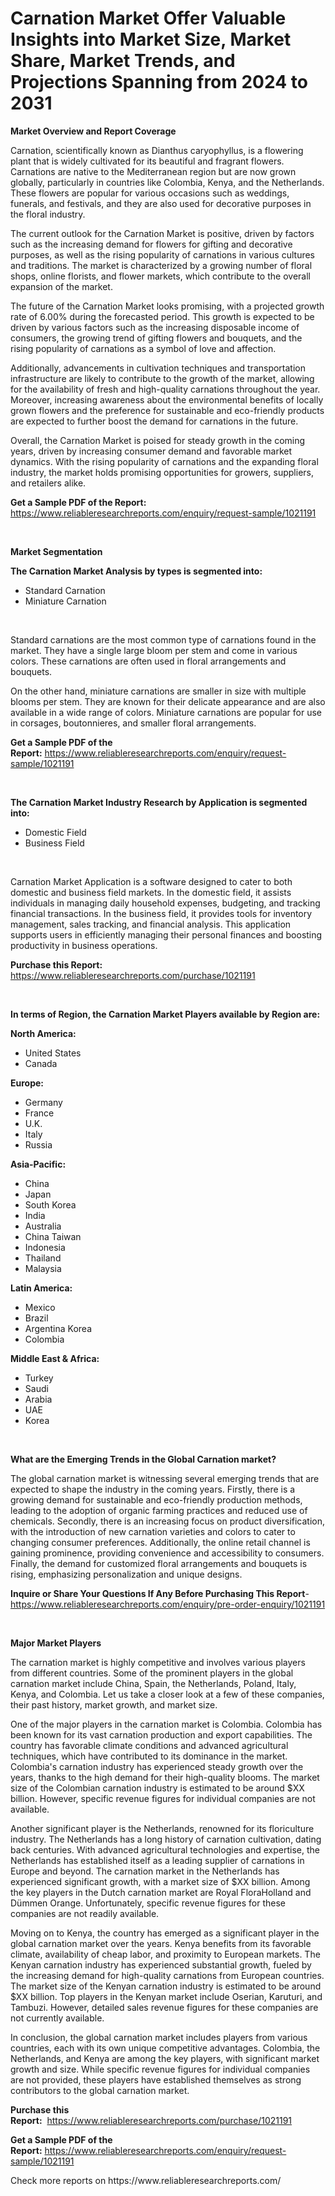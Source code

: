 <p><h1>Carnation Market Offer Valuable Insights into Market Size, Market Share, Market Trends, and Projections Spanning from 2024 to 2031</h1></p><p><strong>Market Overview and Report Coverage</strong></p>
<p><p>Carnation, scientifically known as Dianthus caryophyllus, is a flowering plant that is widely cultivated for its beautiful and fragrant flowers. Carnations are native to the Mediterranean region but are now grown globally, particularly in countries like Colombia, Kenya, and the Netherlands. These flowers are popular for various occasions such as weddings, funerals, and festivals, and they are also used for decorative purposes in the floral industry.</p><p>The current outlook for the Carnation Market is positive, driven by factors such as the increasing demand for flowers for gifting and decorative purposes, as well as the rising popularity of carnations in various cultures and traditions. The market is characterized by a growing number of floral shops, online florists, and flower markets, which contribute to the overall expansion of the market.</p><p>The future of the Carnation Market looks promising, with a projected growth rate of 6.00% during the forecasted period. This growth is expected to be driven by various factors such as the increasing disposable income of consumers, the growing trend of gifting flowers and bouquets, and the rising popularity of carnations as a symbol of love and affection.</p><p>Additionally, advancements in cultivation techniques and transportation infrastructure are likely to contribute to the growth of the market, allowing for the availability of fresh and high-quality carnations throughout the year. Moreover, increasing awareness about the environmental benefits of locally grown flowers and the preference for sustainable and eco-friendly products are expected to further boost the demand for carnations in the future.</p><p>Overall, the Carnation Market is poised for steady growth in the coming years, driven by increasing consumer demand and favorable market dynamics. With the rising popularity of carnations and the expanding floral industry, the market holds promising opportunities for growers, suppliers, and retailers alike.</p></p>
<p><strong>Get a Sample PDF of the Report:</strong> <a href="https://www.reliableresearchreports.com/enquiry/request-sample/1021191">https://www.reliableresearchreports.com/enquiry/request-sample/1021191</a></p>
<p>&nbsp;</p>
<p><strong>Market Segmentation</strong></p>
<p><strong>The Carnation Market Analysis by types is segmented into:</strong></p>
<p><ul><li>Standard Carnation</li><li>Miniature Carnation</li></ul></p>
<p>&nbsp;</p>
<p><p>Standard carnations are the most common type of carnations found in the market. They have a single large bloom per stem and come in various colors. These carnations are often used in floral arrangements and bouquets. </p><p>On the other hand, miniature carnations are smaller in size with multiple blooms per stem. They are known for their delicate appearance and are also available in a wide range of colors. Miniature carnations are popular for use in corsages, boutonnieres, and smaller floral arrangements.</p></p>
<p><strong>Get a Sample PDF of the Report:</strong>&nbsp;<a href="https://www.reliableresearchreports.com/enquiry/request-sample/1021191">https://www.reliableresearchreports.com/enquiry/request-sample/1021191</a></p>
<p>&nbsp;</p>
<p><strong>The Carnation Market Industry Research by Application is segmented into:</strong></p>
<p><ul><li>Domestic Field</li><li>Business Field</li></ul></p>
<p>&nbsp;</p>
<p><p>Carnation Market Application is a software designed to cater to both domestic and business field markets. In the domestic field, it assists individuals in managing daily household expenses, budgeting, and tracking financial transactions. In the business field, it provides tools for inventory management, sales tracking, and financial analysis. This application supports users in efficiently managing their personal finances and boosting productivity in business operations.</p></p>
<p><strong>Purchase this Report:</strong>&nbsp; <a href="https://www.reliableresearchreports.com/purchase/1021191">https://www.reliableresearchreports.com/purchase/1021191</a></p>
<p>&nbsp;</p>
<p><strong>In terms of Region, the Carnation Market Players available by Region are:</strong></p>
<p>
    <p> <strong> North America: </strong>
        <ul>
            <li>United States</li>
            <li>Canada</li>
        </ul>
        </p> 
    <p> <strong> Europe: </strong>
        <ul>
            <li>Germany</li>
            <li>France</li>
            <li>U.K.</li>
            <li>Italy</li>
            <li>Russia</li>
        </ul>
        </p> 
    <p> <strong> Asia-Pacific: </strong>
        <ul>
            <li>China</li>
            <li>Japan</li>
            <li>South Korea</li>
            <li>India</li>
            <li>Australia</li>
            <li>China Taiwan</li>
            <li>Indonesia</li>
            <li>Thailand</li>
            <li>Malaysia</li>
        </ul>
        </p> 
    <p> <strong> Latin America: </strong>
        <ul>
            <li>Mexico</li>
            <li>Brazil</li>
            <li>Argentina Korea</li>
            <li>Colombia</li>
        </ul>
        </p> 
    <p> <strong> Middle East & Africa: </strong>
        <ul>
            <li>Turkey</li>
            <li>Saudi</li>
            <li>Arabia</li>
            <li>UAE</li>
            <li>Korea</li>
        </ul>
    </p>
    </p>
<p>&nbsp;</p>
<p><strong>What are the Emerging Trends in the Global Carnation market?</strong></p>
<p><p>The global carnation market is witnessing several emerging trends that are expected to shape the industry in the coming years. Firstly, there is a growing demand for sustainable and eco-friendly production methods, leading to the adoption of organic farming practices and reduced use of chemicals. Secondly, there is an increasing focus on product diversification, with the introduction of new carnation varieties and colors to cater to changing consumer preferences. Additionally, the online retail channel is gaining prominence, providing convenience and accessibility to consumers. Finally, the demand for customized floral arrangements and bouquets is rising, emphasizing personalization and unique designs.</p></p>
<p><strong>Inquire or Share Your Questions If Any Before Purchasing This Report</strong>- <a href="https://www.reliableresearchreports.com/enquiry/pre-order-enquiry/1021191">https://www.reliableresearchreports.com/enquiry/pre-order-enquiry/1021191</a></p>
<p>&nbsp;</p>
<p><strong>Major Market Players</strong></p>
<p><p>The carnation market is highly competitive and involves various players from different countries. Some of the prominent players in the global carnation market include China, Spain, the Netherlands, Poland, Italy, Kenya, and Colombia. Let us take a closer look at a few of these companies, their past history, market growth, and market size.</p><p>One of the major players in the carnation market is Colombia. Colombia has been known for its vast carnation production and export capabilities. The country has favorable climate conditions and advanced agricultural techniques, which have contributed to its dominance in the market. Colombia's carnation industry has experienced steady growth over the years, thanks to the high demand for their high-quality blooms. The market size of the Colombian carnation industry is estimated to be around $XX billion. However, specific revenue figures for individual companies are not available.</p><p>Another significant player is the Netherlands, renowned for its floriculture industry. The Netherlands has a long history of carnation cultivation, dating back centuries. With advanced agricultural technologies and expertise, the Netherlands has established itself as a leading supplier of carnations in Europe and beyond. The carnation market in the Netherlands has experienced significant growth, with a market size of $XX billion. Among the key players in the Dutch carnation market are Royal FloraHolland and Dümmen Orange. Unfortunately, specific revenue figures for these companies are not readily available.</p><p>Moving on to Kenya, the country has emerged as a significant player in the global carnation market over the years. Kenya benefits from its favorable climate, availability of cheap labor, and proximity to European markets. The Kenyan carnation industry has experienced substantial growth, fueled by the increasing demand for high-quality carnations from European countries. The market size of the Kenyan carnation industry is estimated to be around $XX billion. Top players in the Kenyan market include Oserian, Karuturi, and Tambuzi. However, detailed sales revenue figures for these companies are not currently available.</p><p>In conclusion, the global carnation market includes players from various countries, each with its own unique competitive advantages. Colombia, the Netherlands, and Kenya are among the key players, with significant market growth and size. While specific revenue figures for individual companies are not provided, these players have established themselves as strong contributors to the global carnation market.</p></p>
<p><strong>Purchase this Report:</strong>&nbsp;&nbsp;<a href="https://www.reliableresearchreports.com/purchase/1021191">https://www.reliableresearchreports.com/purchase/1021191</a></p>
<p></p>
<p><strong>Get a Sample PDF of the Report:</strong>&nbsp;<a href="https://www.reliableresearchreports.com/enquiry/request-sample/1021191">https://www.reliableresearchreports.com/enquiry/request-sample/1021191</a></p>
<p>Check more reports on https://www.reliableresearchreports.com/</p>